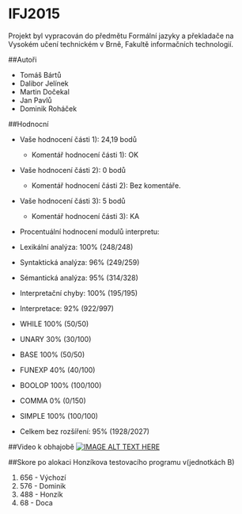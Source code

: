 # IFJ2015
Projekt byl vypracován do předmětu Formální jazyky a překladače na Vysokém učení technickém v Brně, Fakultě informačních technologií.

##Autoři
* Tomáš Bártů
* Dalibor Jelínek
* Martin Dočekal
* Jan Pavlů
* Dominik Roháček

##Hodnocní

* Vaše hodnocení části 1): 24,19 bodů
  * Komentář hodnocení části 1): OK
  
* Vaše hodnocení části 2): 0 bodů
  * Komentář hodnocení části 2): Bez komentáře.
  
* Vaše hodnocení části 3): 5 bodů
  * Komentář hodnocení části 3): KA

* Procentuální hodnocení modulů interpretu: 
* Lexikální analýza: 100% (248/248)
* Syntaktická analýza: 96% (249/259)
* Sémantická analýza: 95% (314/328)
* Interpretační chyby: 100% (195/195)
* Interpretace: 92% (922/997)
* WHILE 100% (50/50)
* UNARY 30% (30/100)
* BASE 100% (50/50)
* FUNEXP 40% (40/100)
* BOOLOP 100% (100/100)
* COMMA 0% (0/150)
* SIMPLE 100% (100/100)
* Celkem bez rozšíření: 95% (1928/2027)

##Video k obhajobě
[![IMAGE ALT TEXT HERE](http://img.youtube.com/vi/3nZq1pYcz4w/0.jpg)](http://www.youtube.com/watch?v=3nZq1pYcz4w)

##Skore po alokaci Honzíkova testovacího programu 
v(jednotkách B)

1. 656 - Výchozí
2. 576 - Dominik
3. 488 - Honzík
4. 68 - Doca
